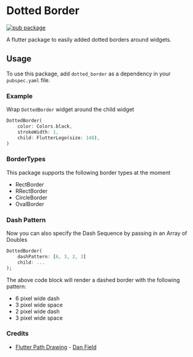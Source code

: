 # Dotted Border

[![pub package](https://img.shields.io/badge/pub-1.0.1-orange.svg)](https://pub.dev/packages/dotted_border)

A flutter package to easily added dotted borders around widgets.

## Usage

To use this package, add `dotted_border` as a dependency in your `pubspec.yaml` file.

### Example

Wrap `DottedBorder` widget around the child widget

```dart
DottedBorder(
    color: Colors.black,
    strokeWidth: 1,
    child: FlutterLogo(size: 148),
)
```

### BorderTypes

This package supports the following border types at the moment
 * RectBorder
 * RRectBorder
 * CircleBorder
 * OvalBorder

### Dash Pattern

Now you can also specify the Dash Sequence by passing in an Array of Doubles

```dart
DottedBorder(
    dashPattern: [6, 3, 2, 3] 
    child: ...
);
```

The above code block will render a dashed border with the following pattern:

* 6 pixel wide dash
* 3 pixel wide space
* 2 pixel wide dash
* 3 pixel wide space

### Credits

* [Flutter Path Drawing](https://github.com/dnfield/flutter_path_drawing) - [Dan Field](https://github.com/dnfield)